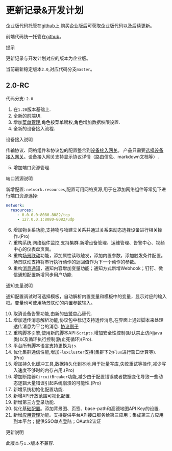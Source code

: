 # 更新记录&开发计划

企业版代码托管在[github](https://github.com/jetlinks-v2)上,购买企业版后可获取企业版代码以及后续更新。

前端代码统一托管在[github](https://github.com/jetlinks/jetlinks-ui-antd)。

<div class='explanation info'>
  <p class='explanation-title-warp'> 
    <span class='iconfont icon-tishi explanation-icon'></span>
    <span class='explanation-title font-weight'>提示</span>
  </p>

更新记录与开发计划对应的版本为企业版。

</div>

当前最新稳定版本`2.0`,对应代码分支`master`。

## 2.0-RC

代码分支: `2.0`

1. 在`1.20`版本基础上.
2. 全新的前端UI.
3. 增加[菜单管理](/System_settings/Basic_configuration13.html#菜单管理),角色按菜单赋权,角色增加数据权限设置.
4. 全新的设备接入流程.

<div class='explanation primary'>
  <p class='explanation-title-warp'>
    <span class='iconfont icon-bangzhu explanation-icon'></span>
    <span class='explanation-title font-weight'>设备接入说明</span>
  </p>

传输协议、网络组件和协议包的配置整合到[设备接入网关](/Mocha_ITOM/Device_access_gateway5.1.html#设备接入网关)。
产品只需要[选择设备接入网关](/device_management/product4.1.html#设备接入)。设备接入网关支持显示协议详情（路由信息、markdown文档等）.

</div>

5. 增加端口资源管理.

<div class='explanation primary'>
  <p class='explanation-title-warp'>
    <span class='iconfont icon-bangzhu explanation-icon'></span>
    <span class='explanation-title font-weight'>端口资源说明</span>
  </p>

新增配置: `network.resources`,配置可用网络资源,用于在添加网络组件等常见下进行端口资源选择:
```yml
network:
  resources:
     - 0.0.0.0:8080-8082/tcp
     - 127.0.0.1:8080-8082/udp
```

</div>

6. 增加物关系功能,支持物与物建立关系并通过关系来动态选择设备进行相关操作.(Pro)
7. 重构系统,网络组件监控,支持集群.新增设备管理、运维管理、告警中心、视频中心的仪表盘页面。
8. 重构[场景联动](/Rule_engine/Rule%20engine9.html#场景联动)功能，添加属性读取触发，添加内置参数，添加触发条件配置。场景联动支持将串行执行动作的返回值作为下一个动作的参数。
9. 重构[消息通知](/Notification_management/Notification_management7.html)，通知内容增加变量功能；通知方式新增Webhook；钉钉、微信通知配置新增同步用户功能.

<div class='explanation primary'>
  <p class='explanation-title-warp'>
    <span class='iconfont icon-bangzhu explanation-icon'></span>
    <span class='explanation-title font-weight'>通知变量说明</span>
  </p>

通知配置调试时可选择模板，自动解析内置变量和模板中的变量，显示对应的输入框。变量也可使用场景联动的内置参数输入。

</div>

10. 取消设备告警功能,由新的[告警中心](/Alarm_Center/Alarm_configuration6.1.html#告警配置)替代.
11. 增加透传消息解析功能,协议包中标记支持透传消息,在界面上通过脚本来处理透传消息为平台的消息. [协议例子](https://github.com/jetlinks/transparent-protocol)
12. 重构脚本引擎,使用新的脚本API:`Scripts`.增加安全性控制(默认禁止访问java类)以及循环执行控制(防止死循环)(Pro).
13. 平台所有脚本语言支持更换为`js`.
14. 优化集群通信性能,增加`FluxCluster`支持(集群下对`Flux`进行窗口计算等).(Pro)
15. 增加持久化缓冲工具,数据持久化到本地.用于批量写库,失败重试等操作,减少写入速度不够时的内存占用.(Pro)
16. 增加断路器`CircuitBreaker`功能,减少由于配置错误或者数据变化导致一些动态逻辑大量错误引起系统崩溃的可能性.(Pro)
17. 新增系统初始化配置功能.
18. 新增API开放范围可视化配置.
19. 新增第三方登录功能.
20. 优化[基础配置](/System_settings/Basic_configuration13.html#基础配置)。添加背景图、页签、base-path和高德地图API Key的设置.
21. 新增[应用管理](/System_settings/Basic_configuration13.html#应用管理)功能。支持提供平台API接口服务给第三应用；集成第三方应用到本平台；提供SSO单点登陆；OAuth2认证

<div class='explanation warning'>
  <p class='explanation-title-warp'>
    <span class='iconfont icon-jinggao explanation-icon'></span>
    <span class='explanation-title font-weight'>更新说明</span>
  </p>

此版本与`1.x`版本不兼容.

</div>